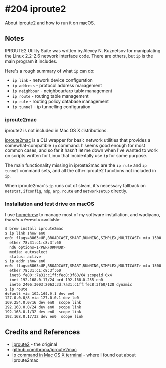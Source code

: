 # #204 iproute2

About iproute2 and how to run it on macOS.

## Notes

IPROUTE2 Utility Suite was written by Alexey N. Kuznetsov for manipulating the Linux 2.2-2.6 network interface code.
There are others, but `ip` is the main program it includes.

Here's a rough summary of what `ip` can do:

* `ip link` - network device configuration
* `ip address` - protocol address management
* `ip neighbour` - neighbour/arp table management
* `ip route` - routing table management
* `ip rule` - routing policy database management
* `ip tunnel` - ip tunnelling configuration

### iproute2mac

iproute2 is not included in Mac OS X distributions.

[iproute2mac](https://github.com/brona/iproute2mac) is a CLI wrapper for basic network utilities
that provides a somewhat-compatible `ip` command. It seems good enough for most common cases,
and so far it hasn't let me down when I've wanted to work on scripts written for Linux that incidentally use `ip` for some purpose.

The main functionality missing in iproute2mac are the `ip rule` and `ip tunnel` command sets, and all the other iproute2 functions not included in `ip`.

When iproute2mac's `ip` runs out of steam, it's necessary fallback on `netstat`, `ifconfig`, `ndp`, `arp`, `route` and `networksetup` directly.

### Installation and test drive on macOS

I use [homebrew](https://github.com/Homebrew/homebrew) to manage most of my software installation,
and wadiyano, there's a formula available:

```sh
$ brew install iproute2mac
$ ip link show en0
en0: flags=8863<UP,BROADCAST,SMART,RUNNING,SIMPLEX,MULTICAST> mtu 1500
  ether 78:31:c1:c8:3f:60
  nd6 options=1<PERFORMNUD>
  media: autoselect
  status: active
$ ip addr show en0
en0: flags=8863<UP,BROADCAST,SMART,RUNNING,SIMPLEX,MULTICAST> mtu 1500
  ether 78:31:c1:c8:3f:60
  inet6 fe80::7a31:c1ff:fec8:3f60/64 scopeid 0x4
  inet 192.168.0.17/24 brd 192.168.0.255 en0
  inet6 2406:3003:2063:3d:7a31:c1ff:fec8:3f60/128 dynamic
$ ip route
default via 192.168.0.1 dev en0
127.0.0.0/8 via 127.0.0.1 dev lo0
169.254.0.0/16 dev en0  scope link
192.168.0.0/24 dev en0  scope link
192.168.0.1/32 dev en0  scope link
192.168.0.17/32 dev en0  scope link
```

## Credits and References

* [iproute2](http://www.policyrouting.org/iproute2.doc.html) - the original
* [github.com/brona/iproute2mac](https://github.com/brona/iproute2mac)
* [ip command in Mac OS X terminal](http://superuser.com/questions/687310/ip-command-in-mac-os-x-terminal) - where I found out about iproute2mac
